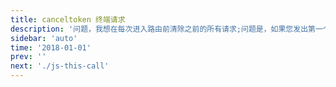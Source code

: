 ```yaml
---
title: canceltoken 终端请求
description: '问题，我想在每次进入路由前清除之前的所有请求;问题是，如果您发出第一个请求然后发出第二个请求，则首先返回第二个请求，然后返回第一个请求。这会使搜索结果不准确，具体取决于完成查询所需的时间'
sidebar: 'auto'
time: '2018-01-01'
prev: ''
next: './js-this-call'
---
```
















